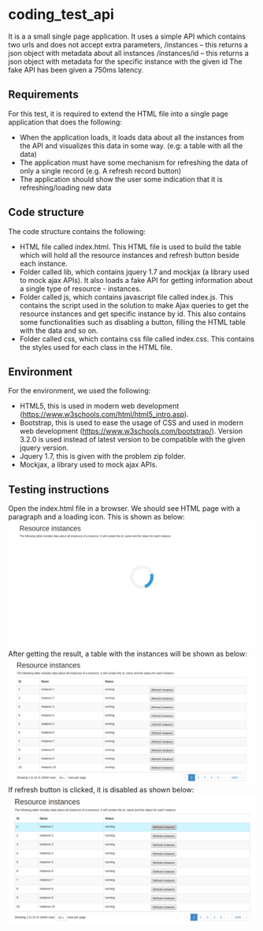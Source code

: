 # coding_test_api
It is a a small single page application. It uses a simple API which contains two urls and does not accept extra parameters, /instances – this returns a json object with metadata about all instances /instances/id – this returns a json object with metadata for the specific instance with the given id The fake API has been given a 750ms latency.

## Requirements 
For this test, it is required to extend the HTML file into a single page application that does the following:
* When the application loads, it loads data about all the instances from the API and visualizes this data in some way. (e.g: a table with all the data)
* The application must have some mechanism for refreshing the data of only a single record (e.g. A refresh record button)
* The application should show the user some indication that it is refreshing/loading new data

## Code structure
The code structure contains the following:
* HTML file called index.html. This HTML file is used to build the table which will hold all the resource instances and refresh button beside each instance.
* Folder called lib, which contains jquery 1.7 and mockjax (a library used to mock ajax APIs). It also loads a fake API for getting information about a single type of resource - instances.
* Folder called js, which contains javascript file called index.js. This contains the script used in the solution to make Ajax queries to get the resource instances and get specific instance by id. This also contains some functionalities such as disabling a button, filling the HTML table with the data and so on.
* Folder called css, which contains css file called index.css. This contains the styles used for each class in the HTML file.

## Environment
For the environment, we used the following:
* HTML5, this is used in modern web development (https://www.w3schools.com/html/html5_intro.asp).
* Bootstrap, this is used to ease the usage of CSS and used in modern web development (https://www.w3schools.com/bootstrap/). Version 3.2.0 is used instead of latest version to be compatible with the given jquery version.
* Jquery 1.7, this is given with the problem zip folder.
* Mockjax, a library used to mock ajax APIs.

## Testing instructions
Open the index.html file in a browser. We should see HTML page with a paragraph and a loading icon. This is shown as below:
![alt text](https://github.com/AmrMMorad/coding_test_api/blob/master/screenshots/Screenshot%20from%202018-01-26%2019-09-37.png)
After getting the result, a table with the instances will be shown as below:
![alt text](https://github.com/AmrMMorad/coding_test_api/blob/master/screenshots/Screenshot%20from%202018-01-26%2019-09-26.png)
If refresh button is clicked, it is disabled as shown below:
![alt text](https://github.com/AmrMMorad/coding_test_api/blob/master/screenshots/Screenshot%20from%202018-01-26%2019-09-53.png)
